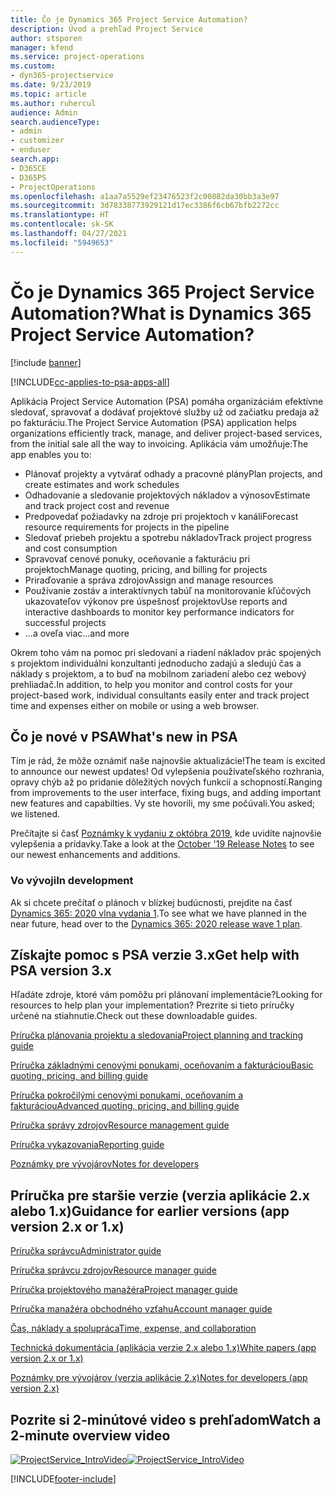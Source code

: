 ```yaml
---
title: Čo je Dynamics 365 Project Service Automation?
description: Úvod a prehľad Project Service
author: stsporen
manager: kfend
ms.service: project-operations
ms.custom:
- dyn365-projectservice
ms.date: 9/23/2019
ms.topic: article
ms.author: ruhercul
audience: Admin
search.audienceType:
- admin
- customizer
- enduser
search.app:
- D365CE
- D365PS
- ProjectOperations
ms.openlocfilehash: a1aa7a5529ef23476523f2c00882da30bb3a3e97
ms.sourcegitcommit: 3d78338773929121d17ec3386f6cb67bfb2272cc
ms.translationtype: HT
ms.contentlocale: sk-SK
ms.lasthandoff: 04/27/2021
ms.locfileid: "5949653"
---
```

# <a name="what-is-dynamics-365-project-service-automation"></a><span data-ttu-id="124ec-103">Čo je Dynamics 365 Project Service Automation?</span><span class="sxs-lookup"><span data-stu-id="124ec-103">What is Dynamics 365 Project Service Automation?</span></span>

[!include [banner](../includes/psa-now-project-operations.md)]

[!INCLUDE[cc-applies-to-psa-apps-all](../includes/cc-applies-to-psa-apps-all.md)]

<span data-ttu-id="124ec-104">Aplikácia Project Service Automation (PSA) pomáha organizáciám efektívne sledovať, spravovať a dodávať projektové služby už od začiatku predaja až po fakturáciu.</span><span class="sxs-lookup"><span data-stu-id="124ec-104">The Project Service Automation (PSA) application helps organizations efficiently track, manage, and deliver project-based services, from the initial sale all the way to invoicing.</span></span> <span data-ttu-id="124ec-105">Aplikácia vám umožňuje:</span><span class="sxs-lookup"><span data-stu-id="124ec-105">The app enables you to:</span></span>

- <span data-ttu-id="124ec-106">Plánovať projekty a vytvárať odhady a pracovné plány</span><span class="sxs-lookup"><span data-stu-id="124ec-106">Plan projects, and create estimates and work schedules</span></span>
- <span data-ttu-id="124ec-107">Odhadovanie a sledovanie projektových nákladov a výnosov</span><span class="sxs-lookup"><span data-stu-id="124ec-107">Estimate and track project cost and revenue</span></span>
- <span data-ttu-id="124ec-108">Predpovedať požiadavky na zdroje pri projektoch v kanáli</span><span class="sxs-lookup"><span data-stu-id="124ec-108">Forecast resource requirements for projects in the pipeline</span></span>
- <span data-ttu-id="124ec-109">Sledovať priebeh projektu a spotrebu nákladov</span><span class="sxs-lookup"><span data-stu-id="124ec-109">Track project progress and cost consumption</span></span>
- <span data-ttu-id="124ec-110">Spravovať cenové ponuky, oceňovanie a fakturáciu pri projektoch</span><span class="sxs-lookup"><span data-stu-id="124ec-110">Manage quoting, pricing, and billing for projects</span></span>
- <span data-ttu-id="124ec-111">Priraďovanie a správa zdrojov</span><span class="sxs-lookup"><span data-stu-id="124ec-111">Assign and manage resources</span></span>
- <span data-ttu-id="124ec-112">Používanie zostáv a interaktívnych tabúľ na monitorovanie kľúčových ukazovateľov výkonov pre úspešnosť projektov</span><span class="sxs-lookup"><span data-stu-id="124ec-112">Use reports and interactive dashboards to monitor key performance indicators for successful projects</span></span>
- <span data-ttu-id="124ec-113">...a oveľa viac</span><span class="sxs-lookup"><span data-stu-id="124ec-113">...and more</span></span>

<span data-ttu-id="124ec-114">Okrem toho vám na pomoc pri sledovaní a riadení nákladov prác spojených s projektom individuálni konzultanti jednoducho zadajú a sledujú čas a náklady s projektom, a to buď na mobilnom zariadení alebo cez webový prehliadač.</span><span class="sxs-lookup"><span data-stu-id="124ec-114">In addition, to help you monitor and control costs for your project-based work, individual consultants easily enter and track project time and expenses either on mobile or using a web browser.</span></span>

## <a name="whats-new-in-psa"></a><span data-ttu-id="124ec-115">Čo je nové v PSA</span><span class="sxs-lookup"><span data-stu-id="124ec-115">What's new in PSA</span></span>
<span data-ttu-id="124ec-116">Tím je rád, že môže oznámiť naše najnovšie aktualizácie!</span><span class="sxs-lookup"><span data-stu-id="124ec-116">The team is excited to announce our newest updates!</span></span> <span data-ttu-id="124ec-117">Od vylepšenia používateľského rozhrania, opravy chýb až po pridanie dôležitých nových funkcií a schopností.</span><span class="sxs-lookup"><span data-stu-id="124ec-117">Ranging from improvements to the user interface, fixing bugs, and adding important new features and capabilties.</span></span> <span data-ttu-id="124ec-118">Vy ste hovorili, my sme počúvali.</span><span class="sxs-lookup"><span data-stu-id="124ec-118">You asked; we listened.</span></span>

<span data-ttu-id="124ec-119">Prečítajte si časť [Poznámky k vydaniu z októbra 2019](/dynamics365-release-plan/2019wave2/index), kde uvidíte najnovšie vylepšenia a prídavky.</span><span class="sxs-lookup"><span data-stu-id="124ec-119">Take a look at the [October '19 Release Notes](/dynamics365-release-plan/2019wave2/index) to see our newest enhancements and additions.</span></span>

### <a name="in-development"></a><span data-ttu-id="124ec-120">Vo vývoji</span><span class="sxs-lookup"><span data-stu-id="124ec-120">In development</span></span>
<span data-ttu-id="124ec-121">Ak si chcete prečítať o plánoch v blízkej budúcnosti, prejdite na časť [Dynamics 365: 2020 vlna vydania 1](/dynamics365-release-plan/2020wave1/index).</span><span class="sxs-lookup"><span data-stu-id="124ec-121">To see what we have planned in the near future, head over to the [Dynamics 365: 2020 release wave 1 plan](/dynamics365-release-plan/2020wave1/index).</span></span>

## <a name="get-help-with-psa-version-3x"></a><span data-ttu-id="124ec-122">Získajte pomoc s PSA verzie 3.x</span><span class="sxs-lookup"><span data-stu-id="124ec-122">Get help with PSA version 3.x</span></span>
<span data-ttu-id="124ec-123">Hľadáte zdroje, ktoré vám pomôžu pri plánovaní implementácie?</span><span class="sxs-lookup"><span data-stu-id="124ec-123">Looking for resources to help plan your implementation?</span></span> <span data-ttu-id="124ec-124">Prezrite si tieto príručky určené na stiahnutie.</span><span class="sxs-lookup"><span data-stu-id="124ec-124">Check out these downloadable guides.</span></span>

 [<span data-ttu-id="124ec-125">Príručka plánovania projektu a sledovania</span><span class="sxs-lookup"><span data-stu-id="124ec-125">Project planning and tracking guide</span></span>](../psa/implementation-guides/project-planning-tracking.md)

 [<span data-ttu-id="124ec-126">Príručka základnými cenovými ponukami, oceňovaním a fakturáciou</span><span class="sxs-lookup"><span data-stu-id="124ec-126">Basic quoting, pricing, and billing guide</span></span>](../psa/implementation-guides/begin-quoting-pricing-billing.md)

 [<span data-ttu-id="124ec-127">Príručka pokročilými cenovými ponukami, oceňovaním a fakturáciou</span><span class="sxs-lookup"><span data-stu-id="124ec-127">Advanced quoting, pricing, and billing guide</span></span>](../psa/implementation-guides/adv-quoting-pricing-billing.md)

 [<span data-ttu-id="124ec-128">Príručka správy zdrojov</span><span class="sxs-lookup"><span data-stu-id="124ec-128">Resource management guide</span></span>](../psa/implementation-guides/resource-management-guide.md)

 [<span data-ttu-id="124ec-129">Príručka vykazovania</span><span class="sxs-lookup"><span data-stu-id="124ec-129">Reporting guide</span></span>](../psa/implementation-guides/reporting-guide.md)

 [<span data-ttu-id="124ec-130">Poznámky pre vývojárov</span><span class="sxs-lookup"><span data-stu-id="124ec-130">Notes for developers</span></span>](../psa/developer-guides/overview-dev-notes-v3.x.md)

## <a name="guidance-for-earlier-versions-app-version-2x-or-1x"></a><span data-ttu-id="124ec-131">Príručka pre staršie verzie (verzia aplikácie 2.x alebo 1.x)</span><span class="sxs-lookup"><span data-stu-id="124ec-131">Guidance for earlier versions (app version 2.x or 1.x)</span></span>
 [<span data-ttu-id="124ec-132">Príručka správcu</span><span class="sxs-lookup"><span data-stu-id="124ec-132">Administrator guide</span></span>](../psa/admin-guide.md)

 [<span data-ttu-id="124ec-133">Príručka správcu zdrojov</span><span class="sxs-lookup"><span data-stu-id="124ec-133">Resource manager guide</span></span>](../psa/resource-manager-guide.md)

 [<span data-ttu-id="124ec-134">Príručka projektového manažéra</span><span class="sxs-lookup"><span data-stu-id="124ec-134">Project manager guide</span></span>](../psa/project-manager-guide.md)

 [<span data-ttu-id="124ec-135">Príručka manažéra obchodného vzťahu</span><span class="sxs-lookup"><span data-stu-id="124ec-135">Account manager guide</span></span>](../psa/account-manager-guide.md)

 [<span data-ttu-id="124ec-136">Čas, náklady a spolupráca</span><span class="sxs-lookup"><span data-stu-id="124ec-136">Time, expense, and collaboration</span></span>](../psa/time-expense-collaboration-guide.md)

 [<span data-ttu-id="124ec-137">Technická dokumentácia (aplikácia verzie 2.x alebo 1.x)</span><span class="sxs-lookup"><span data-stu-id="124ec-137">White papers (app version 2.x or 1.x)</span></span>](../psa/white-papers.md)

 [<span data-ttu-id="124ec-138">Poznámky pre vývojárov (verzia aplikácie 2.x)</span><span class="sxs-lookup"><span data-stu-id="124ec-138">Notes for developers (app version 2.x)</span></span>](../psa/developer-guides/add-custom-qoi-forms-v2.x.md)

 ## <a name="watch-a-2-minute-overview-video"></a><span data-ttu-id="124ec-139">Pozrite si 2-minútové video s prehľadom</span><span class="sxs-lookup"><span data-stu-id="124ec-139">Watch a 2-minute overview video</span></span>
 <a name="heroArea"></a> <span data-ttu-id="124ec-140">[![ProjectService_IntroVideo](../psa/media/project-service-intro-video.png "ProjectService_IntroVideo")](https://go.microsoft.com/fwlink/p/?LinkId=799457)</span><span class="sxs-lookup"><span data-stu-id="124ec-140">[![ProjectService_IntroVideo](../psa/media/project-service-intro-video.png "ProjectService_IntroVideo")](https://go.microsoft.com/fwlink/p/?LinkId=799457)</span></span>




[!INCLUDE[footer-include](../includes/footer-banner.md)]